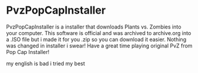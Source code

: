 # PvzPopCapInstaller

PvzPopCapInstaller is a installer that downloads Plants vs. Zombies into your computer.
This software is official and was archived to archive.org into a .ISO file but i made it for you .zip so you can download it easier.
Nothing was changed in installer i swear! Have a great time playing original PvZ from Pop Cap Installer!

my english is bad i tried my best
